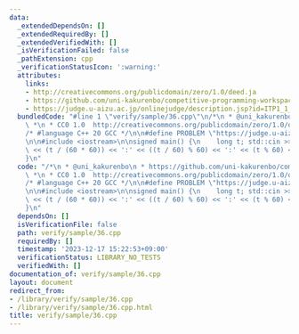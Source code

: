 ```yaml
---
data:
  _extendedDependsOn: []
  _extendedRequiredBy: []
  _extendedVerifiedWith: []
  _isVerificationFailed: false
  _pathExtension: cpp
  _verificationStatusIcon: ':warning:'
  attributes:
    links:
    - http://creativecommons.org/publicdomain/zero/1.0/deed.ja
    - https://github.com/uni-kakurenbo/competitive-programming-workspace
    - https://judge.u-aizu.ac.jp/onlinejudge/description.jsp?id=ITP1_1_A
  bundledCode: "#line 1 \"verify/sample/36.cpp\"\n/*\n * @uni_kakurenbo\n * https://github.com/uni-kakurenbo/competitive-programming-workspace\n\
    \ *\n * CC0 1.0  http://creativecommons.org/publicdomain/zero/1.0/deed.ja\n */\n\
    /* #language C++ 20 GCC */\n\n#define PROBLEM \"https://judge.u-aizu.ac.jp/onlinejudge/description.jsp?id=ITP1_1_A\"\
    \n\n#include <iostream>\n\nsigned main() {\n    long t; std::cin >> t;\n    std::cout\
    \ << (t / (60 * 60)) << ':' << ((t / 60) % 60) << ':' << (t % 60) << '\\n';\n\
    }\n"
  code: "/*\n * @uni_kakurenbo\n * https://github.com/uni-kakurenbo/competitive-programming-workspace\n\
    \ *\n * CC0 1.0  http://creativecommons.org/publicdomain/zero/1.0/deed.ja\n */\n\
    /* #language C++ 20 GCC */\n\n#define PROBLEM \"https://judge.u-aizu.ac.jp/onlinejudge/description.jsp?id=ITP1_1_A\"\
    \n\n#include <iostream>\n\nsigned main() {\n    long t; std::cin >> t;\n    std::cout\
    \ << (t / (60 * 60)) << ':' << ((t / 60) % 60) << ':' << (t % 60) << '\\n';\n\
    }\n"
  dependsOn: []
  isVerificationFile: false
  path: verify/sample/36.cpp
  requiredBy: []
  timestamp: '2023-12-17 15:22:53+09:00'
  verificationStatus: LIBRARY_NO_TESTS
  verifiedWith: []
documentation_of: verify/sample/36.cpp
layout: document
redirect_from:
- /library/verify/sample/36.cpp
- /library/verify/sample/36.cpp.html
title: verify/sample/36.cpp
---
```

